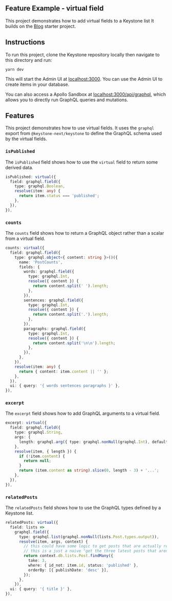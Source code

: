 ## Feature Example - virtual field

This project demonstrates how to add virtual fields to a Keystone list
It builds on the [Blog](../blog) starter project.

## Instructions

To run this project, clone the Keystone repository locally then navigate to this directory and run:

```shell
yarn dev
```

This will start the Admin UI at [localhost:3000](http://localhost:3000).
You can use the Admin UI to create items in your database.

You can also access a Apollo Sandbox at [localhost:3000/api/graphql](http://localhost:3000/api/graphql), which allows you to directly run GraphQL queries and mutations.

## Features

This project demonstrates how to use virtual fields.
It uses the `graphql` export from `@keystone-next/keystone` to define the GraphQL schema used by the virtual fields.

### `isPublished`

The `isPublished` field shows how to use the `virtual` field to return some derived data.

```ts
isPublished: virtual({
  field: graphql.field({
    type: graphql.Boolean,
    resolve(item: any) {
      return item.status === 'published';
    },
  }),
}),
```

### `counts`

The `counts` field shows how to return a GraphQL object rather than a scalar from a virtual field.

```ts
counts: virtual({
  field: graphql.field({
    type: graphql.object<{ content: string }>()({
      name: 'PostCounts',
      fields: {
        words: graphql.field({
          type: graphql.Int,
          resolve({ content }) {
            return content.split(' ').length;
          },
        }),
        sentences: graphql.field({
          type: graphql.Int,
          resolve({ content }) {
            return content.split('.').length;
          },
        }),
        paragraphs: graphql.field({
          type: graphql.Int,
          resolve({ content }) {
            return content.split('\n\n').length;
          },
        }),
      },
    }),
    resolve(item: any) {
      return { content: item.content || '' };
    },
  }),
  ui: { query: '{ words sentences paragraphs }' },
}),
```

### `excerpt`

The `excerpt` field shows how to add GraphQL arguments to a virtual field.

```ts
excerpt: virtual({
  field: graphql.field({
    type: graphql.String,
    args: {
      length: graphql.arg({ type: graphql.nonNull(graphql.Int), defaultValue: 200 }),
    },
    resolve(item, { length }) {
      if (!item.content) {
        return null;
      }
      return (item.content as string).slice(0, length - 3) + '...';
    },
  }),
}),
```

### `relatedPosts`

The `relatedPosts` field shows how to use the GraphQL types defined by a Keystone list.

```ts
relatedPosts: virtual({
  field: lists =>
    graphql.field({
      type: graphql.list(graphql.nonNull(lists.Post.types.output)),
      resolve(item, args, context) {
        // this could have some logic to get posts that are actually related to this one somehow
        // this is a just a naive "get the three latest posts that aren't this one"
        return context.db.lists.Post.findMany({
          take: 3,
          where: { id_not: item.id, status: 'published' },
          orderBy: [{ publishDate: 'desc' }],
        });
      },
    }),
  ui: { query: '{ title }' },
}),
```
